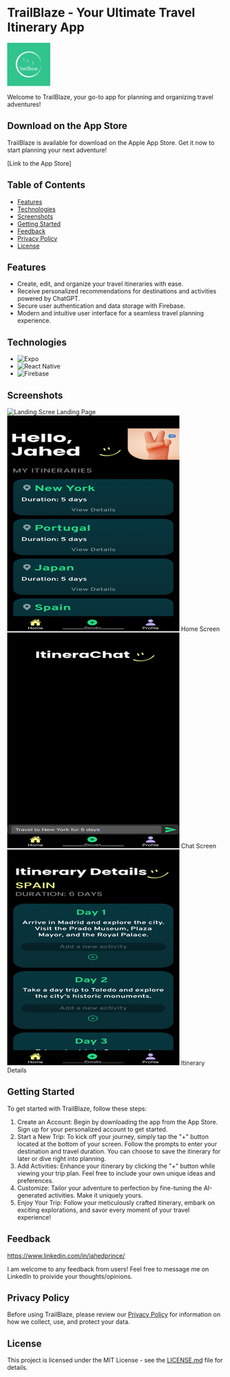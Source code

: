 # TrailBlaze - Your Ultimate Travel Itinerary App

<img src="./assets/trailblaze-logo.png" alt="App Icon" width="100" height="100">

Welcome to TrailBlaze, your go-to app for planning and organizing travel adventures!

## Download on the App Store

TrailBlaze is available for download on the Apple App Store. Get it now to start planning your next adventure!

[Link to the App Store]

## Table of Contents

- [Features](#features)
- [Technologies](#technologies)
- [Screenshots](#screenshots)
- [Getting Started](#getting-started)
- [Feedback](#feedback)
- [Privacy Policy](#privacy-policy)
- [License](#license)

## Features

- Create, edit, and organize your travel itineraries with ease.
- Receive personalized recommendations for destinations and activities powered by ChatGPT.
- Secure user authentication and data storage with Firebase.
- Modern and intuitive user interface for a seamless travel planning experience.

## Technologies

- ![Expo](https://img.shields.io/badge/Expo-4.12.10-blue)
- ![React Native](https://img.shields.io/badge/React%20Native-0.65.2-blue)
- ![Firebase](https://img.shields.io/badge/Firebase-9.0.0-blue)

## Screenshots

<img src="./assets/screenshots/landing.png" alt="Landing Scree" width="400" height="500">
Landing Page

<img src="./assets/screenshots/home.png" alt="Home Screen" width="400" height="500">
Home Screen

<img src="./assets/screenshots/chat.png" alt="Chat Screen" width="400" height="500">
Chat Screen

<img src="./assets/screenshots/details.png" alt="Itinerary Details" width="400" height="500">
Itinerary Details

## Getting Started

To get started with TrailBlaze, follow these steps:

1. Create an Account: Begin by downloading the app from the App Store. Sign up for your personalized account to get started.
2. Start a New Trip: To kick off your journey, simply tap the "+" button located at the bottom of your screen. Follow the prompts to enter your destination and travel duration. You can choose to save the itinerary for later or dive right into planning.
3. Add Activities: Enhance your itinerary by clicking the "+" button while viewing your trip plan. Feel free to include your own unique ideas and preferences.
4. Customize: Tailor your adventure to perfection by fine-tuning the AI-generated activities. Make it uniquely yours.
5. Enjoy Your Trip: Follow your meticulously crafted itinerary, embark on exciting explorations, and savor every moment of your travel experience!

## Feedback

https://www.linkedin.com/in/jahedprince/

I am welcome to any feedback from users! Feel free to message me on LinkedIn to proivide your thoughts/opinions.

## Privacy Policy

Before using TrailBlaze, please review our [Privacy Policy](https://www.privacypolicies.com/live/d9816535-11d2-40fd-92bd-15c28a97d754) for information on how we collect, use, and protect your data.

## License

This project is licensed under the MIT License - see the [LICENSE.md](LICENSE.md) file for details.
